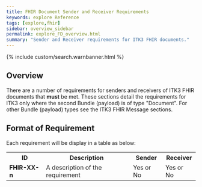 ```yaml
---
title: FHIR Document Sender and Receiver Requirements
keywords: explore Reference
tags: [explore,fhir]
sidebar: overview_sidebar
permalink: explore_FD_overview.html
summary: "Sender and Receiver requirements for ITK3 FHIR documents."
---
```


{% include custom/search.warnbanner.html %}

## Overview ##

There are a number of requirements for senders and receivers of ITK3 FHIR documents that **must** be met. These sections detail the requirements for ITK3 only where the second Bundle (payload) is of type "Document". For other Bundle (payload) types see the ITK3 FHIR Message sections. 

## Format of Requirement ##
Each requirement will be display in a table as below:

<table style="width:100%">
<tr>
<th>ID</th>
<th>Description</th>
<th>Sender</th>
<th>Receiver</th>
</tr>
<tr>
<td><b>FHIR-XX-n</b></td>
<td>A description of the requirement</td>
<td>Yes or No</td>
<td>Yes or No</td>
</tr>
</table> 









